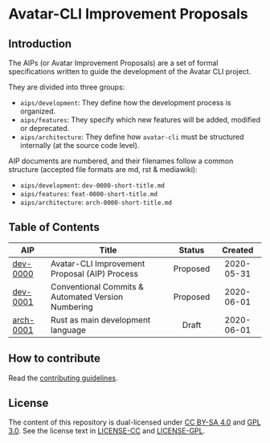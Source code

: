 # Avatar-CLI Improvement Proposals

## Introduction

The AIPs (or Avatar Improvement Proposals) are a set of formal specifications
written to guide the development of the Avatar CLI project.

They are divided into three groups:
  - `aips/development`:
    They define how the development process is organized.
  - `aips/features`:
    They specify which new features will be added, modified or deprecated.
  - `aips/architecture`:
    They define how `avatar-cli` must be structured internally (at the source
    code level).

AIP documents are numbered, and their filenames follow a common structure
(accepted file formats are md, rst & mediawiki):
  - `aips/development`: `dev-0000-short-title.md`
  - `aips/features`: `feat-0000-short-title.md`
  - `aips/architecture`: `arch-0000-short-title.md`

## Table of Contents

| AIP | Title | Status | Created |
|---|---|:---:|:---:|
|[dev-0000](aips/development/dev-0000-aips.md)|Avatar-CLI Improvement Proposal (AIP) Process|Proposed|2020-05-31|
|[dev-0001](aips/development/dev-0001-automated-version-numbering.md)|Conventional Commits & Automated Version Numbering|Proposed|2020-06-01|
|[arch-0001](aips/architecture/arch-0000-rust.md)|Rust as main development language|Draft|2020-06-01|

## How to contribute

Read the [contributing guidelines](CONTRIBUTING.md).

## License

The content of this repository is dual-licensed under
[CC BY-SA 4.0](https://creativecommons.org/licenses/by-sa/4.0/) and
[GPL 3.0](https://www.gnu.org/licenses/gpl-3.0.en.html). See the license text in
[LICENSE-CC](LICENSE-CC) and [LICENSE-GPL](LICENSE).
